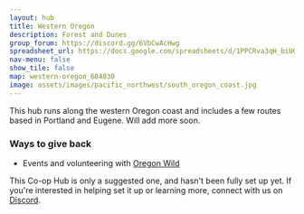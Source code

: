 ```yaml
---
layout: hub
title: Western Oregon
description: Forest and Dunes
group_forum: https://discord.gg/6VbCwAcHwg
spreadsheet_url: https://docs.google.com/spreadsheets/d/1PPCRva3qH_biUGHA_R2Lb4qJmxaNSvml1GtOPMqhUNs/gviz/tq?tqx=out:json&sheet=Western_Oregon
nav-menu: false
show_tile: false
map: western-oregon_684830
image: assets/images/pacific_northwest/south_oregon_coast.jpg
---
```


This hub runs along the western Oregon coast and includes a few routes based in Portland and Eugene.  Will add more soon.

### Ways to give back

- Events and volunteering with <a href="https://oregonwild.org/explore-oregon">Oregon Wild</a>


This Co-op Hub is only a suggested one, and hasn't been fully set up yet.  If you're interested in helping set it up or learning more, connect with us on <a href="https://discord.gg/6VbCwAcHwg">Discord</a>.

